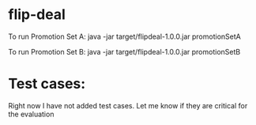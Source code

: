 # flip-deal

To run Promotion Set A: 
java -jar target/flipdeal-1.0.0.jar promotionSetA

To run Promotion Set B: 
java -jar target/flipdeal-1.0.0.jar promotionSetB 

# Test cases:

Right now I have not added test cases. Let me know if they are critical for the evaluation
